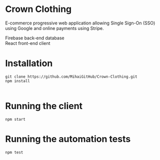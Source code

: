 # Crown Clothing

E-commerce progressive web application allowing Single Sign-On (SSO) using Google and online payments using Stripe.

Firebase back-end database<br>
React front-end client

# Installation

`git clone https://github.com/MihaiGitHub/Crown-Clothing.git`<br>
`npm install`<br><br>

# Running the client

`npm start`<br>

# Running the automation tests

`npm test`<br>
